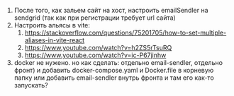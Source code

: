 1. После того, как зальем сайт на хост, настроить emailSendler на sendgrid (так как при регистрации требует url сайта)
2. Настроить альясы в vite:
   1. https://stackoverflow.com/questions/75201705/how-to-set-multiple-aliases-in-vite-react
   2. https://www.youtube.com/watch?v=h2ZS5rTsuRQ
   3. https://www.youtube.com/watch?v=ic-P67jinhw
3. docker не нужено. но как сделать: отдельно email-sendler, отдельно фронт) и добавить docker-compose.yaml и Docker.file в корневую папку или добавить email-sendler внутрь фронта и там его как-то запускать?